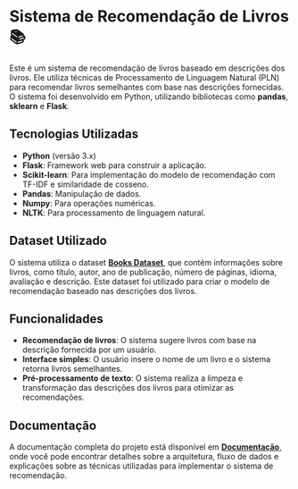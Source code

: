 # Sistema de Recomendação de Livros 📚

Este é um sistema de recomendação de livros baseado em descrições dos livros. Ele utiliza técnicas de Processamento de Linguagem Natural (PLN) para recomendar livros semelhantes com base nas descrições fornecidas. O sistema foi desenvolvido em Python, utilizando bibliotecas como **pandas**, **sklearn** e **Flask**.

## Tecnologias Utilizadas

- **Python** (versão 3.x)
- **Flask**: Framework web para construir a aplicação.
- **Scikit-learn**: Para implementação do modelo de recomendação com TF-IDF e similaridade de cosseno.
- **Pandas**: Manipulação de dados.
- **Numpy**: Para operações numéricas.
- **NLTK**: Para processamento de linguagem natural.

## Dataset Utilizado

O sistema utiliza o dataset [**Books Dataset**](https://www.kaggle.com/datasets/victorstein/livros-skoob), que contém informações sobre livros, como título, autor, ano de publicação, número de páginas, idioma, avaliação e descrição. Este dataset foi utilizado para criar o modelo de recomendação baseado nas descrições dos livros.

## Funcionalidades

- **Recomendação de livros**: O sistema sugere livros com base na descrição fornecida por um usuário.
- **Interface simples**: O usuário insere o nome de um livro e o sistema retorna livros semelhantes.
- **Pré-processamento de texto**: O sistema realiza a limpeza e transformação das descrições dos livros para otimizar as recomendações.

## Documentação
A documentação completa do projeto está disponível em [**Documentação**](https://drive.google.com/file/d/1ciAShS0I6meRn5c_z2vTQ-CRCAuP7K-4/view?usp=drive_link), onde você pode encontrar detalhes sobre a arquitetura, fluxo de dados e explicações sobre as técnicas utilizadas para implementar o sistema de recomendação.


